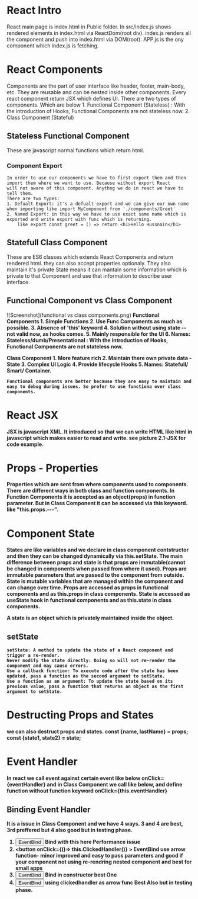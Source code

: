 # React Intro
React main page is index.html in Public folder. In src/index.js shows rendered elements in index.html via ReactDom(root div).
index.js renders all the component and push into index.html via DOM(root).
APP.js is the ony component which index.js is fetching.

# React Components
Components are the part of user interface like header, footer, main-body, etc. They are reusable and can be nested inside other components. Every react component return JSX which defines UI. There are two types of components. Which are below
    1. Functional Component (Stateless) : With the introduction of Hooks, Functional Components are not stateless now.
    2. Class Component (Stateful)

## Stateless Functional Component
These are javascript normal functions which return html.

### Component Export
    In order to use our components we have to first export them and then import them where we want to use. Because without export React
    will not aware of this component. Anythng we do in react we have to tell them.
    There are two types:
    1. Defualt Export: it's a defualt export and we can give our own name when importing like import MyComponent from './components/Greet'
    2. Named Export: in this way we have to use exact same name which is exported and write export with func which is returning.
        like export const greet = () => return <h1>Hello Hussnain</h1> 

## Statefull Class Component
These are ES6 classes which extends React Components and return rendered html. they can also accept properties optionaly.
They also maintain it's private State means it can mantain some information which is private to that Component and use that information to describe user interface.

## Functional Component vs Class Component
![Screenshot](functional vs class components.png)
<b>Functional Components<b>
    1. Simple Functions
    2. Use Func Components as much as possible.
    3. Absence of 'this' keyword
    4. Solution without using state -- not valid now, as hooks comes.
    5. Mainly responsible for the UI
    6. Names: Stateless/dumb/Presentational : With the introduction of Hooks, Functional Components are not stateless now.

<b> Class Component <b>
    1. More feature rich
    2. Maintain there own private data - State
    3. Complex UI Logic
    4. Provide lifecycle Hooks
    5. Names: Statefull/ Smart/ Container.

    Functional components are better because they are easy to maintain and easy to debug during issues. So prefer to use functiona over class components.

# React JSX
JSX is javascript XML. It introduced so that we can write HTML like html in javascript which makes easier to read and write.
see picture 2.1-JSX for code example.

# Props - Properties
Properties which are sent from where components used to components. There are different ways in both class and function components.
In Function Components it is accepted as an object(props) in function parameter. But in Class Component it can be accessed via this keyword. like "this.props.---".

# Component State
States are like variables and we declare in class component contstructor and then they can be changed dynamically via this.setState.
The main difference between props and state is that props are immutable(cannot be changed in components when passed from where it used).
    Props are immutable parameters that are passed to the component from outside.
    State is mutable variables that are managed within the component and can change over time.
    Props are accessed as props in functional components and as this.props in class components.
    State is accessed as useState hook in functional components and as this.state in class components.

A state is an object which is privately maintained inside the object.

## setState
    setState: A method to update the state of a React component and trigger a re-render.
    Never modify the state directly: Doing so will not re-render the component and may cause errors.
    Use a callback function: To execute code after the state has been updated, pass a function as the second argument to setState.
    Use a function as an argument: To update the state based on its previous value, pass a function that returns an object as the first argument to setState.

# Destructing Props and States
we can also destruct props and states.
    const {name, lastName} = props;
    const {state1, state2} = state;

# Event Handler
In react we call event against certain event like below
    onClick={eventHandler}
and in Class Component we call like below, and define function without function keyword
    onClick={this.eventHandler} 

## Binding Event Handler
It is a issue in Class Component and we have 4 ways. 3 and 4 are best, 3rd preffered but 4 also good but in testing phase.
  1.  <button onClick={this.ClickedHandler.bind(this)}>EventBind</button>  Bind with this here          Performance issue 
  2.  <button onClick={()=> this.ClickedHandler()} > EventBind </button> use arrow function- minor improved and easy to pass parameters and good if your component not using re-rendring nested component and best for small apps
  3.  <button onClick={this.ClickedHandler}>EventBind</button>             Bind in constructor                 best One 
  4.  <button onClick={this.ClickedHandler}>EventBind</button> using clickedhandler as arrow func Best Also but in testing phase.
            





